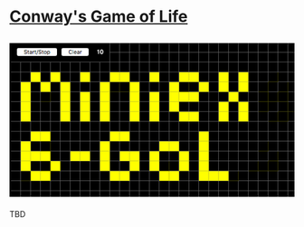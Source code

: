 # [Conway's Game of Life](https://magnusjmj.github.io/APME/miniex6)
![screenshot](https://github.com/MagnusJMJ/APME/blob/master/miniex6/screenshot.png)
---

TBD
